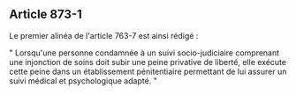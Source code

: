 Article 873-1
----
Le premier alinéa de l'article 763-7 est ainsi rédigé :

" Lorsqu'une personne condamnée à un suivi socio-judiciaire comprenant une
injonction de soins doit subir une peine privative de liberté, elle exécute
cette peine dans un établissement pénitentiaire permettant de lui assurer un
suivi médical et psychologique adapté. "
